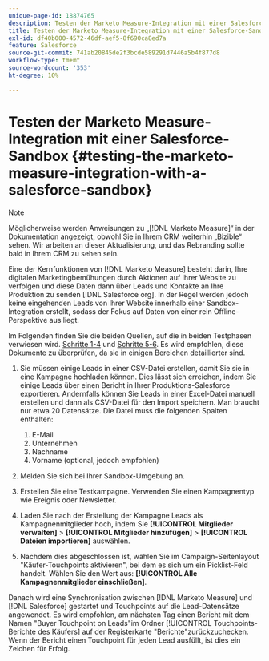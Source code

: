 ```yaml
---
unique-page-id: 18874765
description: Testen der Marketo Measure-Integration mit einer Salesforce-Sandbox - [!DNL Marketo Measure]
title: Testen der Marketo Measure-Integration mit einer Salesforce-Sandbox
exl-id: df40b000-4572-46df-aef5-8f690ca8ed7a
feature: Salesforce
source-git-commit: 741ab20845de2f3bcde589291d7446a5b4f877d8
workflow-type: tm+mt
source-wordcount: '353'
ht-degree: 10%

---
```


# Testen der Marketo Measure-Integration mit einer Salesforce-Sandbox {#testing-the-marketo-measure-integration-with-a-salesforce-sandbox}

>[!NOTE]
>
>Möglicherweise werden Anweisungen zu „[!DNL Marketo Measure]“ in der Dokumentation angezeigt, obwohl Sie in Ihrem CRM weiterhin „Bizible“ sehen. Wir arbeiten an dieser Aktualisierung, und das Rebranding sollte bald in Ihrem CRM zu sehen sein.

Eine der Kernfunktionen von [!DNL Marketo Measure] besteht darin, Ihre digitalen Marketingbemühungen durch Aktionen auf Ihrer Website zu verfolgen und diese Daten dann über Leads und Kontakte an Ihre Produktion zu senden [!DNL Salesforce org]. In der Regel werden jedoch keine eingehenden Leads von Ihrer Website innerhalb einer Sandbox-Integration erstellt, sodass der Fokus auf Daten von einer rein Offline-Perspektive aus liegt.

Im Folgenden finden Sie die beiden Quellen, auf die in beiden Testphasen verwiesen wird. [Schritte 1-4](https://help.salesforce.com/s/articleView?id=lead_import_wizard.htm&amp;language=en_US&amp;type=5) und [Schritte 5-6](/help/channel-tracking-and-setup/offline-channels/legacy-processes/syncing-offline-campaigns.md). Es wird empfohlen, diese Dokumente zu überprüfen, da sie in einigen Bereichen detaillierter sind.

1. Sie müssen einige Leads in einer CSV-Datei erstellen, damit Sie sie in eine Kampagne hochladen können. Dies lässt sich erreichen, indem Sie einige Leads über einen Bericht in Ihrer Produktions-Salesforce exportieren. Andernfalls können Sie Leads in einer Excel-Datei manuell erstellen und dann als CSV-Datei für den Import speichern. Man braucht nur etwa 20 Datensätze. Die Datei muss die folgenden Spalten enthalten:

   1. E-Mail
   1. Unternehmen
   1. Nachname
   1. Vorname (optional, jedoch empfohlen)

1. Melden Sie sich bei Ihrer Sandbox-Umgebung an.
1. Erstellen Sie eine Testkampagne. Verwenden Sie einen Kampagnentyp wie Ereignis oder Newsletter.
1. Laden Sie nach der Erstellung der Kampagne Leads als Kampagnenmitglieder hoch, indem Sie **[!UICONTROL Mitglieder verwalten]** > **[!UICONTROL Mitglieder hinzufügen]** > **[!UICONTROL Dateien importieren]** auswählen.
1. Nachdem dies abgeschlossen ist, wählen Sie im Campaign-Seitenlayout &quot;Käufer-Touchpoints aktivieren&quot;, bei dem es sich um ein Picklist-Feld handelt. Wählen Sie den Wert aus: **[!UICONTROL Alle Kampagnenmitglieder einschließen]**.

Danach wird eine Synchronisation zwischen [!DNL Marketo Measure] und [!DNL Salesforce] gestartet und Touchpoints auf die Lead-Datensätze angewendet. Es wird empfohlen, am nächsten Tag einen Bericht mit dem Namen &quot;Buyer Touchpoint on Leads&quot;im Ordner [!UICONTROL Touchpoints-Berichte des Käufers] auf der Registerkarte &quot;Berichte&quot;zurückzuchecken. Wenn der Bericht einen Touchpoint für jeden Lead ausfüllt, ist dies ein Zeichen für Erfolg.
